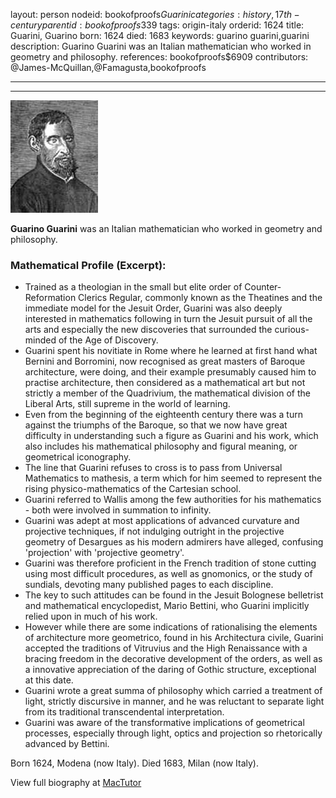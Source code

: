 layout: person
nodeid: bookofproofs$Guarini
categories: history,17th-century
parentid: bookofproofs$339
tags: origin-italy
orderid: 1624
title: Guarini, Guarino
born: 1624
died: 1683
keywords: guarino guarini,guarini
description: Guarino Guarini was an Italian mathematician who worked in geometry and philosophy.
references: bookofproofs$6909
contributors: @James-McQuillan,@Famagusta,bookofproofs

---



---

![Guarini.jpg](https://github.com/bookofproofs/bookofproofs.github.io/blob/main/_sources/_assets/images/portraits/Guarini.jpg?raw=true)

**Guarino Guarini** was an Italian mathematician who worked in geometry and philosophy.

### Mathematical Profile (Excerpt):
* Trained as a theologian in the small but elite order of Counter-Reformation Clerics Regular, commonly known as the Theatines and the immediate model for the Jesuit Order, Guarini was also deeply interested in mathematics following in turn the Jesuit pursuit of all the arts and especially the new discoveries that surrounded the curious-minded of the Age of Discovery.
* Guarini spent his novitiate in Rome where he learned at first hand what Bernini and Borromini, now recognised as great masters of Baroque architecture, were doing, and their example presumably caused him to practise architecture, then considered as a mathematical art but not strictly a member of the Quadrivium, the mathematical division of the Liberal Arts, still supreme in the world of learning.
* Even from the beginning of the eighteenth century there was a turn against the triumphs of the Baroque, so that we now have great difficulty in understanding such a figure as Guarini and his work, which also includes his mathematical philosophy and figural meaning, or geometrical iconography.
* The line that Guarini refuses to cross is to pass from Universal Mathematics to mathesis, a term which for him seemed to represent the rising physico-mathematics of the Cartesian school.
* Guarini referred to Wallis among the few authorities for his mathematics - both were involved in summation to infinity.
* Guarini was adept at most applications of advanced curvature and projective techniques, if not indulging outright in the projective geometry of Desargues as his modern admirers have alleged, confusing 'projection' with 'projective geometry'.
* Guarini was therefore proficient in the French tradition of stone cutting using most difficult procedures, as well as gnomonics, or the study of sundials, devoting many published pages to each discipline.
* The key to such attitudes can be found in the Jesuit Bolognese belletrist and mathematical encyclopedist, Mario Bettini, who Guarini implicitly relied upon in much of his work.
* However while there are some indications of rationalising the elements of architecture more geometrico, found in his Architectura civile, Guarini accepted the traditions of Vitruvius and the High Renaissance with a bracing freedom in the decorative development of the orders, as well as a innovative appreciation of the daring of Gothic structure, exceptional at this date.
* Guarini wrote a great summa of philosophy which carried a treatment of light, strictly discursive in manner, and he was reluctant to separate light from its traditional transcendental interpretation.
* Guarini was aware of the transformative implications of geometrical processes, especially through light, optics and projection so rhetorically advanced by Bettini.

Born 1624, Modena (now Italy). Died 1683, Milan (now Italy).

View full biography at [MacTutor](https://mathshistory.st-andrews.ac.uk/Biographies/Guarini/)
